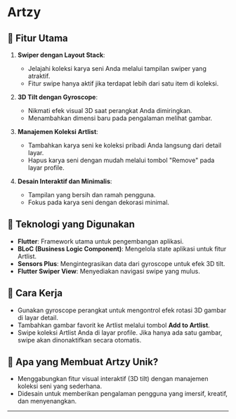 # Artzy

## 📱 Fitur Utama
1. **Swiper dengan Layout Stack**:
   - Jelajahi koleksi karya seni Anda melalui tampilan swiper yang atraktif.
   - Fitur swipe hanya aktif jika terdapat lebih dari satu item di koleksi.

2. **3D Tilt dengan Gyroscope**:
   - Nikmati efek visual 3D saat perangkat Anda dimiringkan.
   - Menambahkan dimensi baru pada pengalaman melihat gambar.

3. **Manajemen Koleksi Artlist**:
   - Tambahkan karya seni ke koleksi pribadi Anda langsung dari detail layar.
   - Hapus karya seni dengan mudah melalui tombol "Remove" pada layar profile.

4. **Desain Interaktif dan Minimalis**:
   - Tampilan yang bersih dan ramah pengguna.
   - Fokus pada karya seni dengan dekorasi minimal.

## 🚀 Teknologi yang Digunakan
- **Flutter**: Framework utama untuk pengembangan aplikasi.
- **BLoC (Business Logic Component)**: Mengelola state aplikasi untuk fitur Artlist.
- **Sensors Plus**: Mengintegrasikan data dari gyroscope untuk efek 3D tilt.
- **Flutter Swiper View**: Menyediakan navigasi swipe yang mulus.

## 🌟 Cara Kerja
- Gunakan gyroscope perangkat untuk mengontrol efek rotasi 3D gambar di layar detail.
- Tambahkan gambar favorit ke Artlist melalui tombol **Add to Artlist**.
- Swipe koleksi Artlist Anda di layar profile. Jika hanya ada satu gambar, swipe akan dinonaktifkan secara otomatis.

## 🤔 Apa yang Membuat Artzy Unik?
- Menggabungkan fitur visual interaktif (3D tilt) dengan manajemen koleksi seni yang sederhana.
- Didesain untuk memberikan pengalaman pengguna yang imersif, kreatif, dan menyenangkan.

---
